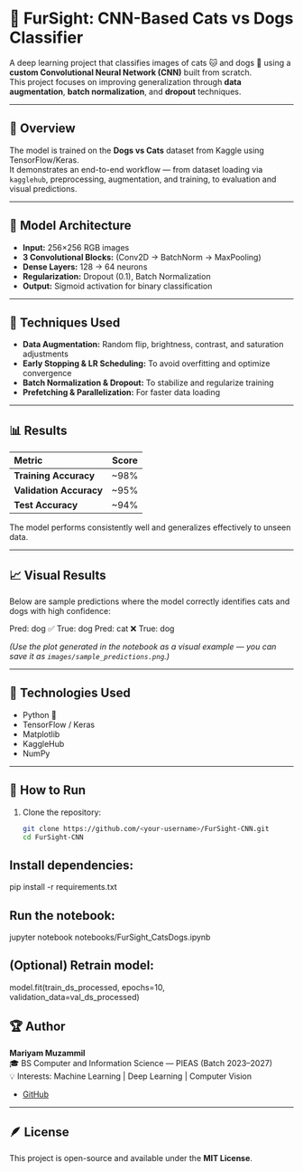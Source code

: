 # 🐾 FurSight: CNN-Based Cats vs Dogs Classifier

A deep learning project that classifies images of cats 🐱 and dogs 🐶 using a **custom Convolutional Neural Network (CNN)** built from scratch.  
This project focuses on improving generalization through **data augmentation**, **batch normalization**, and **dropout** techniques.

---

## 📘 Overview
The model is trained on the **Dogs vs Cats** dataset from Kaggle using TensorFlow/Keras.  
It demonstrates an end-to-end workflow — from dataset loading via `kagglehub`, preprocessing, augmentation, and training, to evaluation and visual predictions.

---

## 🧩 Model Architecture
- **Input:** 256×256 RGB images  
- **3 Convolutional Blocks:** (Conv2D → BatchNorm → MaxPooling)  
- **Dense Layers:** 128 → 64 neurons  
- **Regularization:** Dropout (0.1), Batch Normalization  
- **Output:** Sigmoid activation for binary classification  

---

## 🚀 Techniques Used
- **Data Augmentation:** Random flip, brightness, contrast, and saturation adjustments  
- **Early Stopping & LR Scheduling:** To avoid overfitting and optimize convergence  
- **Batch Normalization & Dropout:** To stabilize and regularize training  
- **Prefetching & Parallelization:** For faster data loading  

---

## 📊 Results
| Metric | Score |
|:-------|:------:|
| **Training Accuracy** | ~98% |
| **Validation Accuracy** | ~95% |
| **Test Accuracy** | ~94% |

The model performs consistently well and generalizes effectively to unseen data.

---

## 📈 Visual Results

Below are sample predictions where the model correctly identifies cats and dogs with high confidence:

Pred: dog ✅
True: dog
Pred: cat ❌
True: dog



*(Use the plot generated in the notebook as a visual example — you can save it as `images/sample_predictions.png`.)*

---

## 🧠 Technologies Used
- Python 🐍  
- TensorFlow / Keras  
- Matplotlib  
- KaggleHub  
- NumPy  

---

## 💾 How to Run
1. Clone the repository:
   ```bash
   git clone https://github.com/<your-username>/FurSight-CNN.git
   cd FurSight-CNN
## Install dependencies:


pip install -r requirements.txt
## Run the notebook:


jupyter notebook notebooks/FurSight_CatsDogs.ipynb
## (Optional) Retrain model:


model.fit(train_ds_processed, epochs=10, validation_data=val_ds_processed)
## 🏆 Author

**Mariyam Muzammil**  
🎓 BS Computer and Information Science — PIEAS (Batch 2023–2027)  
💡 Interests: Machine Learning | Deep Learning | Computer Vision  

 
- [GitHub](https://github.com/mariyamzx)  

---

## 🪶 License

This project is open-source and available under the **MIT License**.
